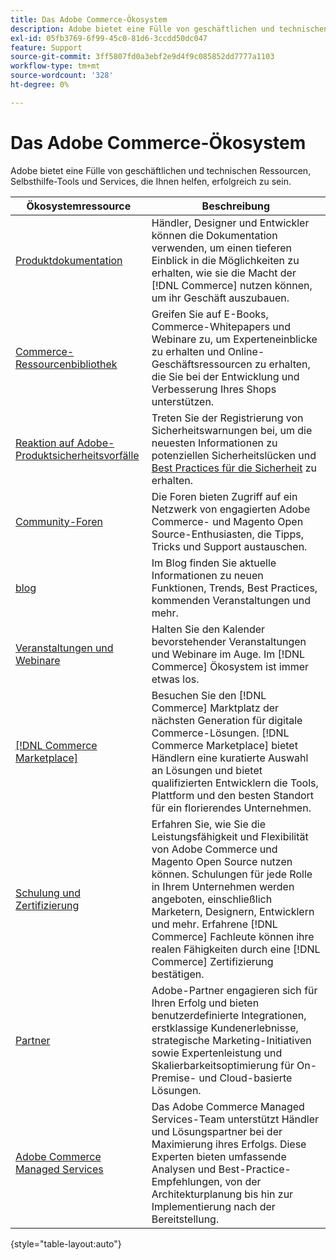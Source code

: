 ```yaml
---
title: Das Adobe Commerce-Ökosystem
description: Adobe bietet eine Fülle von geschäftlichen und technischen Ressourcen, Selbsthilfe-Tools und Services, um Händlern zum Erfolg zu verhelfen.
exl-id: 05fb3769-6f99-45c0-81d6-3ccdd50dc047
feature: Support
source-git-commit: 3ff5807fd0a3ebf2e9d4f9c085852dd7777a1103
workflow-type: tm+mt
source-wordcount: '328'
ht-degree: 0%

---
```


# Das Adobe Commerce-Ökosystem

Adobe bietet eine Fülle von geschäftlichen und technischen Ressourcen, Selbsthilfe-Tools und Services, die Ihnen helfen, erfolgreich zu sein.

| Ökosystemressource | Beschreibung |
| ------------------ | ----------- |
| [Produktdokumentation][1] | Händler, Designer und Entwickler können die Dokumentation verwenden, um einen tieferen Einblick in die Möglichkeiten zu erhalten, wie sie die Macht der [!DNL Commerce] nutzen können, um ihr Geschäft auszubauen. |
| [Commerce-Ressourcenbibliothek][3] | Greifen Sie auf E-Books, Commerce-Whitepapers und Webinare zu, um Experteneinblicke zu erhalten und Online-Geschäftsressourcen zu erhalten, die Sie bei der Entwicklung und Verbesserung Ihres Shops unterstützen. |
| [Reaktion auf Adobe-Produktsicherheitsvorfälle][4] | Treten Sie der Registrierung von Sicherheitswarnungen bei, um die neuesten Informationen zu potenziellen Sicherheitslücken und [Best Practices für die Sicherheit][5] zu erhalten. |
| [Community-Foren][6] | Die Foren bieten Zugriff auf ein Netzwerk von engagierten Adobe Commerce- und Magento Open Source-Enthusiasten, die Tipps, Tricks und Support austauschen. |
| [blog][7] | Im Blog finden Sie aktuelle Informationen zu neuen Funktionen, Trends, Best Practices, kommenden Veranstaltungen und mehr. |
| [Veranstaltungen und Webinare][8] | Halten Sie den Kalender bevorstehender Veranstaltungen und Webinare im Auge. Im [!DNL Commerce] Ökosystem ist immer etwas los. |
| [[!DNL Commerce Marketplace]][9] | Besuchen Sie den [!DNL Commerce] Marktplatz der nächsten Generation für digitale Commerce-Lösungen. [!DNL Commerce Marketplace] bietet Händlern eine kuratierte Auswahl an Lösungen und bietet qualifizierten Entwicklern die Tools, Plattform und den besten Standort für ein florierendes Unternehmen. |
| [Schulung und Zertifizierung][10] | Erfahren Sie, wie Sie die Leistungsfähigkeit und Flexibilität von Adobe Commerce und Magento Open Source nutzen können. Schulungen für jede Rolle in Ihrem Unternehmen werden angeboten, einschließlich Marketern, Designern, Entwicklern und mehr. Erfahrene [!DNL Commerce] Fachleute können ihre realen Fähigkeiten durch eine [!DNL Commerce] Zertifizierung bestätigen. |
| [Partner][12] | Adobe-Partner engagieren sich für Ihren Erfolg und bieten benutzerdefinierte Integrationen, erstklassige Kundenerlebnisse, strategische Marketing-Initiativen sowie Expertenleistung und Skalierbarkeitsoptimierung für On-Premise- und Cloud-basierte Lösungen. |
| [Adobe Commerce Managed Services][13] | Das Adobe Commerce Managed Services-Team unterstützt Händler und Lösungspartner bei der Maximierung ihres Erfolgs. Diese Experten bieten umfassende Analysen und Best-Practice-Empfehlungen, von der Architekturplanung bis hin zur Implementierung nach der Bereitstellung. |

{style="table-layout:auto"}

[1]: https://experienceleague.adobe.com/docs/commerce.html?lang=de
[3]: https://business.adobe.com/de/resources/main.html?Products+%26+Services=Commerce%252CCommerce%2520Cloud
[4]: https://helpx.adobe.com/de/security.html
[5]: https://www.adobe.com/content/dam/cc/en/security/pdfs/Adobe-Magento-Commerce-Best-Practices-Guide.pdf
[6]: https://community.magento.com/
[7]: https://business.adobe.com/de/blog/
[8]: https://www.adobe.com/events.html
[9]: https://marketplace.magento.com/
[10]: https://learning.adobe.com/catalog.html?solution=Adobe%20Commerce
[12]: https://business.adobe.com/de/products/magento/partners.html
[13]: https://business.adobe.com/de/products/magento/fully-managed-service.html
